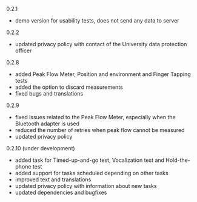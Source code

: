 0.2.1

- demo version for usability tests, does not send any data to server

0.2.2

- updated privacy policy with contact of the University data protection officer

0.2.8

- added Peak Flow Meter, Position and environment and Finger Tapping tests
- added the option to discard measurements
- fixed bugs and translations

0.2.9

- fixed issues related to the Peak Flow Meter, especially when the Bluetooth adapter is used
- reduced the number of retries when peak flow cannot be measured
- updated privacy policy

0.2.10 (under development)

- added task for Timed-up-and-go test, Vocalization test and Hold-the-phone test
- added support for tasks scheduled depending on other tasks
- improved text and translations
- updated privacy policy with information about new tasks
- updated dependencies and bugfixes
